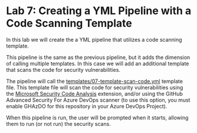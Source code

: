 # Lab 7: Creating a YML Pipeline with a Code Scanning Template

In this lab we will create the a YML pipeline that utilizes a code scanning template.

This pipeline is the same as the previous pipeline, but it adds the dimension of calling multiple templates.  In this case we will add an additional template that scans the code for security vulnerabilities.

The pipeline will call the [templates/07-template-scan-code.yml](./.azdo/pipelines/templates/07-template-scan-code.yml) template file.  This template file will scan the code for security vulnerabilities using the [Microsoft Security Code Analysis](https://marketplace.visualstudio.com/items?itemName=MicrosoftSecurityCodeAnalysis) extension, and/or using the GitHub Advanced Security For Azure DevOps scanner (to use this option, you must enable GHAzDO for this repository in your Azure DevOps Project).

When this pipeline is run, the user will be prompted when it starts, allowing them to run (or not run) the security scans.
